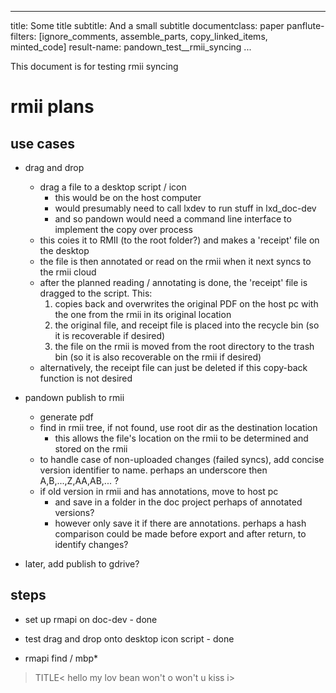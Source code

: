 
---
title: Some title
subtitle: And a small subtitle
documentclass: paper
panflute-filters: [ignore_comments, assemble_parts, copy_linked_items, minted_code]
result-name: pandown_test__rmii_syncing
...

This document is for testing rmii syncing

# rmii plans

## use cases
- drag and drop
	 - drag a file to a desktop script / icon
	 	- this would be on the host computer
	 	- would presumably need to call lxdev to run stuff in lxd_doc-dev
	 	- and so pandown would need a command line interface to implement the copy over process
	- this coies it to RMII (to the root folder?) and makes a 'receipt' file on the desktop
	- the file is then annotated or read on the rmii when it next syncs to the rmii cloud
	- after the planned reading / annotating is done, the 'receipt' file is dragged to the script. This:
		1. copies back and overwrites the original PDF on the host pc with the one from the rmii in its original location
		2. the original file, and receipt file is placed into the recycle bin (so it is recoverable if desired)
		3. the file on the rmii is moved from the root directory to the trash bin (so it is also recoverable on the rmii if desired)
	- alternatively, the receipt file can just be deleted if this copy-back function is not desired

- pandown publish to rmii
	- generate pdf
	- find in rmii tree, if not found, use root dir as the destination location
		- this allows the file's location on the rmii to be determined and stored on the rmii
	- to handle case of non-uploaded changes (failed syncs), add concise version identifier to name. perhaps an underscore then A,B,...,Z,AA,AB,... ?
	- if old version in rmii and has annotations, move to host pc
		- and save in a folder in the doc project perhaps of annotated versions?
		- however only save it if there are annotations. perhaps a hash comparison could be made before export and after return, to identify changes?
- later, add publish to gdrive?


## steps

- set up rmapi on doc-dev - done
- test drag and drop onto desktop icon script - done


- rmapi find / mbp*


>TITLE<
hello my lov bean won't o won't u kiss i>